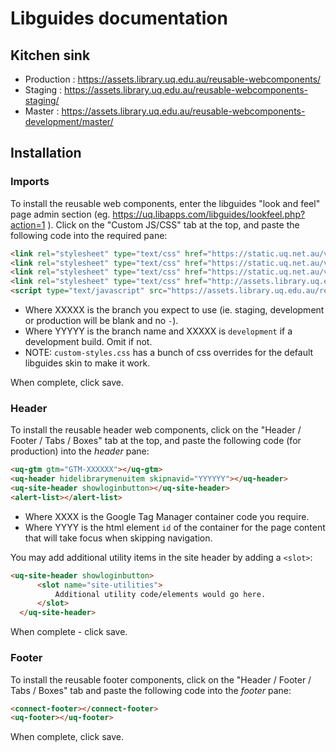 # Libguides documentation
## Kitchen sink
- Production : https://assets.library.uq.edu.au/reusable-webcomponents/
- Staging : https://assets.library.uq.edu.au/reusable-webcomponents-staging/
- Master : https://assets.library.uq.edu.au/reusable-webcomponents-development/master/
## Installation
### Imports
To install the reusable web components, enter the libguides "look and feel" page admin section (eg. https://uq.libapps.com/libguides/lookfeel.php?action=1 ). Click on the "Custom JS/CSS" tab at the top, and paste the following code into the required pane:

```html
<link rel="stylesheet" type="text/css" href="https://static.uq.net.au/v6/fonts/Roboto/roboto.css" />
<link rel="stylesheet" type="text/css" href="https://static.uq.net.au/v9/fonts/Merriweather/merriweather.css" />
<link rel="stylesheet" type="text/css" href="https://static.uq.net.au/v13/fonts/Montserrat/montserrat.css">
<link rel="stylesheet" type="text/css" href="http://assets.library.uq.edu.au/reusable-webcomponents-XXXXX/YYYYY/applications/libguides/custom-styles.css">
<script type="text/javascript" src="https://assets.library.uq.edu.au/reusable-webcomponents-XXXXX/YYYYY/uq-lib-reusable.min.js" defer></script>
```
* Where XXXXX is the branch you expect to use (ie. staging, development or production will be blank and no `-`).
* Where YYYYY is the branch name and XXXXX is `development` if a development build. Omit if not.
* NOTE: `custom-styles.css` has a bunch of css overrides for the default libguides skin to make it work. 

When complete, click save.

### Header
To install the reusable header web components, click on the "Header / Footer / Tabs / Boxes" tab at the top, and paste the following code (for production) into the *header* pane:

```html
<uq-gtm gtm="GTM-XXXXXX"></uq-gtm>
<uq-header hidelibrarymenuitem skipnavid="YYYYYY"></uq-header>
<uq-site-header showloginbutton></uq-site-header>
<alert-list></alert-list>
```
* Where XXXX is the Google Tag Manager container code you require.
* Where YYYY is the html element `id` of the container for the page content that will take focus when skipping navigation. 

You may add additional utility items in the site header by adding a `<slot>`:

````html
<uq-site-header showloginbutton>
      <slot name="site-utilities">
          Additional utility code/elements would go here.
      </slot>
  </uq-site-header>
````
When complete - click save.

### Footer
To install the reusable footer components, click on the "Header / Footer / Tabs / Boxes" tab and paste the following code into the *footer* pane:
```html
<connect-footer></connect-footer>
<uq-footer></uq-footer>
```
When complete, click save.

